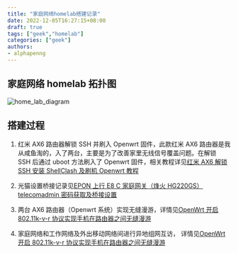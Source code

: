 ```yaml
---
title: "家庭网络homelab搭建记录"
date: 2022-12-05T16:27:15+08:00
draft: true
tags: ["geek","homelab"]
categories: ["geek"]
authors:
- alphapenng
---
```


## 家庭网络 homelab 拓扑图

![home_lab_diagram](https://alphapenng-1305651397.cos.ap-shanghai.myqcloud.com/uPic/20221226082316_homelab-network-diagram.png)

## 搭建过程

1. 红米 AX6 路由器解锁 SSH 并刷入 Openwrt 固件，此款红米 AX6 路由器是我从咸鱼淘的，入了两台，主要是为了改善家里无线信号覆盖问题。在解锁 SSH 后通过 uboot 方法刷入了 Openwrt 固件，相关教程详见[红米 AX6 解锁 SSH 安装 ShellClash 及刷机 Openwrt 教程](https://alphapenng.github.io/zh-cn/2022/10/06/%E7%BA%A2%E7%B1%B3-ax6-%E8%A7%A3%E9%94%81-ssh-%E5%88%B7%E6%9C%BA-openwrt-%E6%95%99%E7%A8%8B/)

2. 光猫设置桥接记录见[EPON 上行 E8 C 家庭网关（烽火 HG220GS） telecomadmin 密码获取及桥接设置](https://alphapenng.github.io/zh-cn/2022/11/21/epon-%E4%B8%8A%E8%A1%8C-e8-c-%E5%AE%B6%E5%BA%AD%E7%BD%91%E5%85%B3%E7%83%BD%E7%81%AB-hg220gs-telecomadmin-%E5%AF%86%E7%A0%81%E8%8E%B7%E5%8F%96%E5%8F%8A%E6%A1%A5%E6%8E%A5%E8%AE%BE%E7%BD%AE/)

3. 两台 AX6 路由器（Openwrt 系统）实现无缝漫游，详情见[OpenWrt 开启 802.11k-v-r 协议实现手机在路由器之间无缝漫游](https://alphapenng.github.io/zh-cn/2022/12/02/openwrt%E5%BC%80%E5%90%AF802.11k-v-r%E5%8D%8F%E8%AE%AE%E5%AE%9E%E7%8E%B0%E6%89%8B%E6%9C%BA%E5%9C%A8%E8%B7%AF%E7%94%B1%E5%99%A8%E4%B9%8B%E9%97%B4%E6%97%A0%E7%BC%9D%E6%BC%AB%E6%B8%B8/)

4. 家庭网络和工作网络及外出移动网络间进行异地组网互访， 详情见[OpenWrt 开启 802.11k-v-r 协议实现手机在路由器之间无缝漫游](https://alphapenng.github.io/zh-cn/2022/12/02/openwrt%E5%BC%80%E5%90%AF802.11k-v-r%E5%8D%8F%E8%AE%AE%E5%AE%9E%E7%8E%B0%E6%89%8B%E6%9C%BA%E5%9C%A8%E8%B7%AF%E7%94%B1%E5%99%A8%E4%B9%8B%E9%97%B4%E6%97%A0%E7%BC%9D%E6%BC%AB%E6%B8%B8/)
